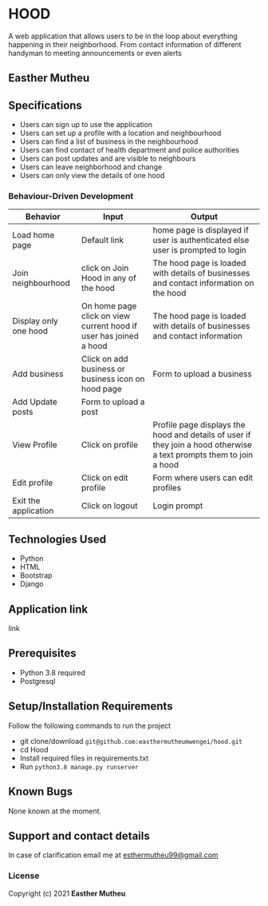 # HOOD
A web application that allows users to be in the loop about everything happening in their neighborhood. From contact information of different handyman to meeting announcements or even alerts

## Easther Mutheu

## Specifications
* Users can sign up to use the application
* Users can set up a profile with a location and neighbourhood
* Users can find a list of business in the neighbourhood
* Users can find contact of health department and police authorities
* Users can post updates and are visible to neighbours
* Users can leave neighborhood and change 
* Users can only view the details of one hood



### Behaviour-Driven Development
| Behavior            | Input                         | Output                        |
| ------------------- | ----------------------------- | ----------------------------- |
| Load home page | Default link | home page is displayed if user is authenticated else user is prompted to login |
| Join neighbourhood  | click on Join Hood in any of the hood  | The hood page is loaded with details of businesses and contact information on the hood |
| Display only one hood | On home page click on view current hood if user has joined a hood | The hood page is loaded with details of businesses and contact information|
| Add business | Click on add business or business icon on hood page | Form to upload a business|
| Add Update posts | Form to upload a post|
| View Profile | Click on profile | Profile page displays the hood and details of user if they join a hood otherwise a text prompts them to join a hood|
| Edit profile | Click on edit profile | Form where users can edit profiles|
| Exit the application | Click on logout | Login prompt |


## Technologies Used
* Python
* HTML
* Bootstrap
* Django

## Application link
link
## Prerequisites
* Python 3.8 required
* Postgresql

## Setup/Installation Requirements
Follow the following commands to run the project
* git clone/download ```git@github.com:easthermutheumwengei/hood.git```
* cd Hood
* Install required files in requirements.txt
* Run ```python3.8 manage.py runserver```



## Known Bugs
None known at the moment.

## Support and contact details
In case of clarification email me at esthermutheu99@gmail.com

### License
Copyright (c) 2021 **Easther Mutheu**
